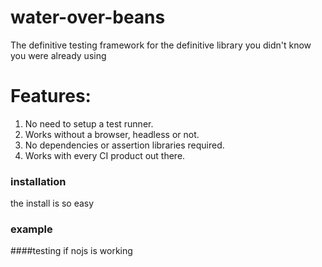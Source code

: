 # water-over-beans

The definitive testing framework for the definitive library you didn't know you were already using 

Features:
====
1. No need to setup a test runner.
2. Works without a browser, headless or not.
3. No dependencies or assertion libraries required.
4. Works with every CI product out there.

### installation

the install is so easy 

### example

####testing if nojs is working
```
   
   
```



